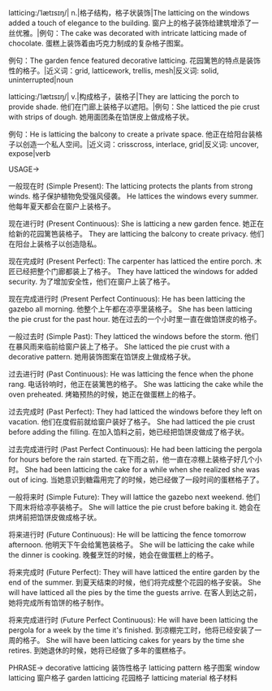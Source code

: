 latticing:/ˈlætɪsɪŋ/| n.|格子结构，格子状装饰|The latticing on the windows added a touch of elegance to the building. 窗户上的格子装饰给建筑增添了一丝优雅。|例句：The cake was decorated with intricate latticing made of chocolate.  蛋糕上装饰着由巧克力制成的复杂格子图案。

例句：The garden fence featured decorative latticing. 花园篱笆的特点是装饰性的格子。|近义词：grid, latticework, trellis, mesh|反义词: solid, uninterrupted|noun

latticing:/ˈlætɪsɪŋ/| v.|构成格子，装格子|They are latticing the porch to provide shade. 他们在门廊上装格子以遮阳。|例句：She latticed the pie crust with strips of dough. 她用面团条在馅饼皮上做成格子状。

例句：He is latticing the balcony to create a private space. 他正在给阳台装格子以创造一个私人空间。|近义词：crisscross, interlace, grid|反义词: uncover, expose|verb


USAGE->

一般现在时 (Simple Present):
The latticing protects the plants from strong winds. 格子保护植物免受强风侵袭。
He lattices the windows every summer. 他每年夏天都会在窗户上装格子。

现在进行时 (Present Continuous):
She is latticing a new garden fence. 她正在给新的花园篱笆装格子。
They are latticing the balcony to create privacy. 他们在阳台上装格子以创造隐私。

现在完成时 (Present Perfect):
The carpenter has latticed the entire porch. 木匠已经把整个门廊都装上了格子。
They have latticed the windows for added security. 为了增加安全性，他们在窗户上装了格子。

现在完成进行时 (Present Perfect Continuous):
He has been latticing the gazebo all morning. 他整个上午都在凉亭里装格子。
She has been latticing the pie crust for the past hour.  她在过去的一个小时里一直在做馅饼皮的格子。

一般过去时 (Simple Past):
They latticed the windows before the storm. 他们在暴风雨来临前给窗户装上了格子。
She latticed the pie crust with a decorative pattern. 她用装饰图案在馅饼皮上做成格子状。

过去进行时 (Past Continuous):
He was latticing the fence when the phone rang. 电话铃响时，他正在装篱笆的格子。
She was latticing the cake while the oven preheated. 烤箱预热的时候，她正在做蛋糕上的格子。

过去完成时 (Past Perfect):
They had latticed the windows before they left on vacation. 他们在度假前就给窗户装好了格子。
She had latticed the pie crust before adding the filling. 在加入馅料之前，她已经把馅饼皮做成了格子状。

过去完成进行时 (Past Perfect Continuous):
He had been latticing the pergola for hours before the rain started.  在下雨之前，他一直在凉棚上装格子好几个小时。
She had been latticing the cake for a while when she realized she was out of icing. 当她意识到糖霜用完了的时候，她已经做了一段时间的蛋糕格子了。

一般将来时 (Simple Future):
They will lattice the gazebo next weekend.  他们下周末将给凉亭装格子。
She will lattice the pie crust before baking it.  她会在烘烤前把馅饼皮做成格子状。

将来进行时 (Future Continuous):
He will be latticing the fence tomorrow afternoon.  他明天下午会给篱笆装格子。
She will be latticing the cake while the dinner is cooking.  晚餐烹饪的时候，她会在做蛋糕上的格子。

将来完成时 (Future Perfect):
They will have latticed the entire garden by the end of the summer. 到夏天结束的时候，他们将完成整个花园的格子安装。
She will have latticed all the pies by the time the guests arrive.  在客人到达之前，她将完成所有馅饼的格子制作。

将来完成进行时 (Future Perfect Continuous):
He will have been latticing the pergola for a week by the time it's finished. 到凉棚完工时，他将已经安装了一周的格子。
She will have been latticing cakes for years by the time she retires. 到她退休的时候，她将已经做了多年的蛋糕格子。


PHRASE->
decorative latticing 装饰性格子
latticing pattern 格子图案
window latticing 窗户格子
garden latticing 花园格子
latticing material 格子材料
